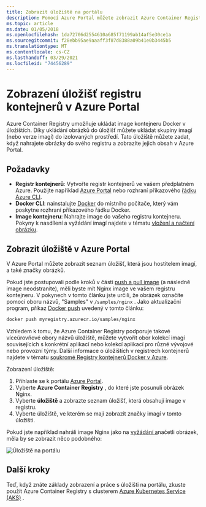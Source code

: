 ```yaml
---
title: Zobrazit úložiště na portálu
description: Pomocí Azure Portal můžete zobrazit Azure Container Registry úložiště, která hostují image kontejneru Docker a další podporované artefakty.
ms.topic: article
ms.date: 01/05/2018
ms.openlocfilehash: 1da72706d2554610a685f71199ab14af5e30ce1a
ms.sourcegitcommit: f28ebb95ae9aaaff3f87d8388a09b41e0b3445b5
ms.translationtype: MT
ms.contentlocale: cs-CZ
ms.lasthandoff: 03/29/2021
ms.locfileid: "74456289"
---
```

# <a name="view-container-registry-repositories-in-the-azure-portal"></a>Zobrazení úložišť registru kontejnerů v Azure Portal

Azure Container Registry umožňuje ukládat image kontejneru Docker v úložištích. Díky ukládání obrázků do úložišť můžete ukládat skupiny imagí (nebo verze imagí) do izolovaných prostředí. Tato úložiště můžete zadat, když nahrajete obrázky do svého registru a zobrazíte jejich obsah v Azure Portal.

## <a name="prerequisites"></a>Požadavky

* **Registr kontejnerů**: Vytvořte registr kontejnerů ve vašem předplatném Azure. Použijte například [Azure Portal](container-registry-get-started-portal.md) nebo rozhraní příkazového [řádku Azure CLI](container-registry-get-started-azure-cli.md).
* **Docker CLI**: nainstalujte [Docker][docker-install] do místního počítače, který vám poskytne rozhraní příkazového řádku Docker.
* **Image kontejneru**: Nahrajte image do vašeho registru kontejneru. Pokyny k nasdílení a vyžádání imagí najdete v tématu [vložení a načtení obrázku](container-registry-get-started-docker-cli.md).

## <a name="view-repositories-in-azure-portal"></a>Zobrazit úložiště v Azure Portal

V Azure Portal můžete zobrazit seznam úložišť, která jsou hostitelem imagí, a také značky obrázků.

Pokud jste postupovali podle kroků v části [push a pull image](container-registry-get-started-docker-cli.md) (a následně image neodstraníte), měli byste mít Nginx image ve vašem registru kontejneru. V pokynech v tomto článku jste určili, že obrázek označíte pomocí oboru názvů, "Samples" v `/samples/nginx` . Jako aktualizační program, příkaz [Docker push][docker-push] uvedený v tomto článku:

```Bash
docker push myregistry.azurecr.io/samples/nginx
```

 Vzhledem k tomu, že Azure Container Registry podporuje takové víceúrovňové obory názvů úložiště, můžete vytvořit obor kolekcí imagí souvisejících s konkrétní aplikací nebo kolekcí aplikací pro různé vývojové nebo provozní týmy. Další informace o úložištích v registrech kontejnerů najdete v tématu [soukromé Registry kontejnerů Docker v Azure](container-registry-intro.md).

Zobrazení úložiště:

1. Přihlaste se k portálu [Azure Portal][portal].
1. Vyberte **Azure Container Registry** , do které jste posunuli obrázek Nginx.
1. Vyberte **úložiště** a zobrazte seznam úložišť, která obsahují image v registru.
1. Vyberte úložiště, ve kterém se mají zobrazit značky imagí v tomto úložišti.

Pokud jste například nahráli image Nginx jako na [vyžádání a](container-registry-get-started-docker-cli.md)načetli obrázek, měla by se zobrazit něco podobného:

![Úložiště na portálu](./media/container-registry-repositories/container-registry-repositories.png)

## <a name="next-steps"></a>Další kroky

Teď, když znáte základy zobrazení a práce s úložišti na portálu, zkuste použít Azure Container Registry s clusterem [Azure Kubernetes Service (AKS)](../aks/tutorial-kubernetes-prepare-app.md) .

<!-- LINKS - External -->
[docker-install]: https://docs.docker.com/engine/installation/
[docker-push]: https://docs.docker.com/engine/reference/commandline/push/
[portal]: https://portal.azure.com
